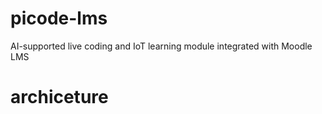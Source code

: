 # picode-lms
AI-supported live coding and IoT learning module integrated with Moodle LMS

# archiceture

